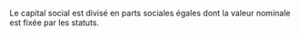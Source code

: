 Le capital social est divisé en parts sociales égales dont la valeur nominale est fixée par les statuts.
